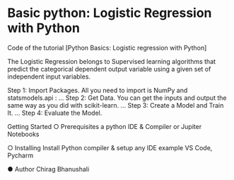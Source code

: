 # Basic python: Logistic Regression with Python
Code of the tutorial [Python Basics: Logistic regression with Python]

The Logistic Regression belongs to Supervised learning algorithms that predict the categorical dependent output variable using a given set of independent input variables.

Step 1: Import Packages. All you need to import is NumPy and statsmodels.api : ...
Step 2: Get Data. You can get the inputs and output the same way as you did with scikit-learn. ...
Step 3: Create a Model and Train It. ...
Step 4: Evaluate the Model.

Getting Started
○ Prerequisites
a python IDE & Compiler or Jupiter Notebooks 

○ Installing
Install Python compiler & setup any IDE example VS Code, Pycharm

● Author
Chirag Bhanushali
